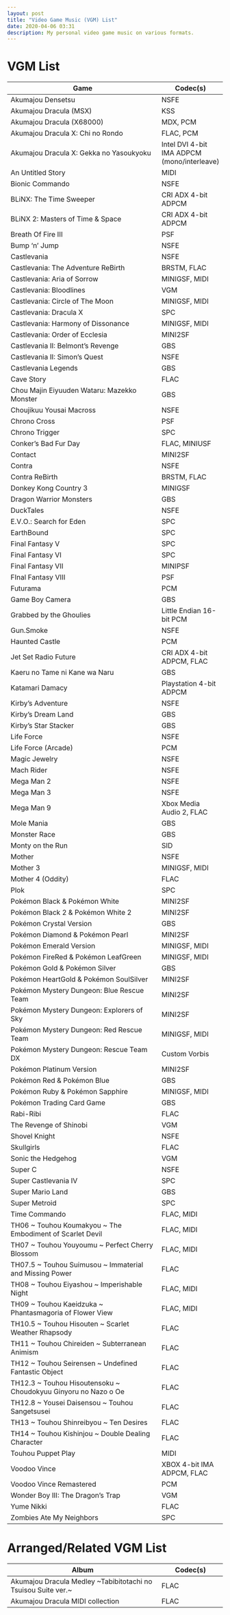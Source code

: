 ```yaml
---
layout: post
title: "Video Game Music (VGM) List"
date: 2020-04-06 03:31
description: My personal video game music on various formats.
---
```


# VGM List

<table>
<colgroup>
<col width="70%" />
<col width="30%" />
</colgroup>
<thead>
<tr class="header">
<th>Game</th>
<th>Codec(s)</th>
</tr>
</thead>
<tbody>
<tr>
<td markdown="span">Akumajou Densetsu</td>
<td markdown="span">NSFE</td>
</tr>
<tr>
<td markdown="span">Akumajou Dracula (MSX)</td>
<td markdown="span">KSS</td>
</tr>
<tr>
<td markdown="span">Akumajou Dracula (X68000)</td>
<td markdown="span">MDX, PCM</td>
</tr>
<tr>
<td markdown="span">Akumajou Dracula X: Chi no Rondo</td>
<td markdown="span">FLAC, PCM</td>
</tr>
<tr>
<td markdown="span">Akumajou Dracula X: Gekka no Yasoukyoku</td>
<td markdown="span">Intel DVI 4-bit IMA ADPCM (mono/interleave)</td>
</tr>
<tr>
<td markdown="span">An Untitled Story</td>
<td markdown="span">MIDI</td>
</tr>
<tr>
<td markdown="span">Bionic Commando</td>
<td markdown="span">NSFE</td>
</tr>
<tr>
<td markdown="span">BLiNX: The Time Sweeper</td>
<td markdown="span">CRI ADX 4-bit ADPCM</td>
</tr>
<tr>
<td markdown="span">BLiNX 2: Masters of Time & Space</td>
<td markdown="span">CRI ADX 4-bit ADPCM</td>
</tr>
<tr>
<td markdown="span">Breath Of Fire III</td>
<td markdown="span">PSF</td>
</tr>
<tr>
<td markdown="span">Bump ‘n’ Jump</td>
<td markdown="span">NSFE</td>
</tr>
<tr>
<td markdown="span">Castlevania</td>
<td markdown="span">NSFE</td>
</tr>
<tr>
<td markdown="span">Castlevania: The Adventure ReBirth</td>
<td markdown="span">BRSTM, FLAC</td>
</tr>
<tr>
<td markdown="span">Castlevania: Aria of Sorrow</td>
<td markdown="span">MINIGSF, MIDI</td>
</tr>
<tr>
<td markdown="span">Castlevania: Bloodlines</td>
<td markdown="span">VGM</td>
</tr>
<tr>
<td markdown="span">Castlevania: Circle of The Moon</td>
<td markdown="span">MINIGSF, MIDI</td>
</tr>
<tr>
<td markdown="span">Castlevania: Dracula X</td>
<td markdown="span">SPC</td>
</tr>
<tr>
<td markdown="span">Castlevania: Harmony of Dissonance</td>
<td markdown="span">MINIGSF, MIDI</td>
</tr>
<tr>
<td markdown="span">Castlevania: Order of Ecclesia</td>
<td markdown="span">MINI2SF</td>
</tr>
<tr>
<td markdown="span">Castlevania II: Belmont’s Revenge</td>
<td markdown="span">GBS</td>
</tr>
<tr>
<td markdown="span">Castlevania II: Simon’s Quest</td>
<td markdown="span">NSFE</td>
</tr>
<tr>
<td markdown="span">Castlevania Legends</td>
<td markdown="span">GBS</td>
</tr>
<tr>
<td markdown="span">Cave Story</td>
<td markdown="span">FLAC</td>
</tr>
<tr>
<td markdown="span">Chou Majin Eiyuuden Wataru: Mazekko Monster</td>
<td markdown="span">GBS</td>
</tr>
<tr>
<td markdown="span">Choujikuu Yousai Macross</td>
<td markdown="span">NSFE</td>
</tr>
<tr>
<td markdown="span">Chrono Cross</td>
<td markdown="span">PSF</td>
</tr>
<tr>
<td markdown="span">Chrono Trigger</td>
<td markdown="span">SPC</td>
</tr>
<tr>
<td markdown="span">Conker’s Bad Fur Day</td>
<td markdown="span">FLAC, MINIUSF</td>
</tr>
<tr>
<td markdown="span">Contact</td>
<td markdown="span">MINI2SF</td>
</tr>
<tr>
<td markdown="span">Contra</td>
<td markdown="span">NSFE</td>
</tr>
<tr>
<td markdown="span">Contra ReBirth</td>
<td markdown="span">BRSTM, FLAC</td>
</tr>
<tr>
<td markdown="span">Donkey Kong Country 3</td>
<td markdown="span">MINIGSF</td>
</tr>
<tr>
<td markdown="span">Dragon Warrior Monsters</td>
<td markdown="span">GBS</td>
</tr>
<tr>
<td markdown="span">DuckTales</td>
<td markdown="span">NSFE</td>
</tr>
<tr>
<td markdown="span">E.V.O.: Search for Eden</td>
<td markdown="span">SPC</td>
</tr>
<tr>
<td markdown="span">EarthBound</td>
<td markdown="span">SPC</td>
</tr>
<tr>
<td markdown="span">Final Fantasy V</td>
<td markdown="span">SPC</td>
</tr>
<tr>
<td markdown="span">Final Fantasy VI</td>
<td markdown="span">SPC</td>
</tr>
<tr>
<td markdown="span">Final Fantasy VII</td>
<td markdown="span">MINIPSF</td>
</tr>
<tr>
<td markdown="span">FInal Fantasy VIII</td>
<td markdown="span">PSF</td>
</tr>
<tr>
<td markdown="span">Futurama</td>
<td markdown="span">PCM</td>
</tr>
<tr>
<td markdown="span">Game Boy Camera</td>
<td markdown="span">GBS</td>
</tr>
<tr>
<td markdown="span">Grabbed by the Ghoulies</td>
<td markdown="span">Little Endian 16-bit PCM</td>
</tr>
<tr>
<td markdown="span">Gun.Smoke</td>
<td markdown="span">NSFE</td>
</tr>
<tr>
<td markdown="span">Haunted Castle</td>
<td markdown="span">PCM</td>
</tr>
<tr>
<td markdown="span">Jet Set Radio Future</td>
<td markdown="span">CRI ADX 4-bit ADPCM, FLAC</td>
</tr>
<tr>
<td markdown="span">Kaeru no Tame ni Kane wa Naru</td>
<td markdown="span">GBS</td>
</tr>
<tr>
<td markdown="span">Katamari Damacy</td>
<td markdown="span">Playstation 4-bit ADPCM</td>
</tr>
<tr>
<td markdown="span">Kirby’s Adventure</td>
<td markdown="span">NSFE</td>
</tr>
<tr>
<td markdown="span">Kirby’s Dream Land</td>
<td markdown="span">GBS</td>
</tr>
<tr>
<td markdown="span">Kirby’s Star Stacker</td>
<td markdown="span">GBS</td>
</tr>
<tr>
<td markdown="span">Life Force</td>
<td markdown="span">NSFE</td>
</tr>
<tr>
<td markdown="span">Life Force (Arcade)</td>
<td markdown="span">PCM</td>
</tr>
<tr>
<td markdown="span">Magic Jewelry</td>
<td markdown="span">NSFE</td>
</tr>
<tr>
<td markdown="span">Mach Rider</td>
<td markdown="span">NSFE</td>
</tr>
<tr>
<td markdown="span">Mega Man 2</td>
<td markdown="span">NSFE</td>
</tr>
<tr>
<td markdown="span">Mega Man 3</td>
<td markdown="span">NSFE</td>
</tr>
<tr>
<td markdown="span">Mega Man 9</td>
<td markdown="span">Xbox Media Audio 2, FLAC</td>
</tr>
<tr>
<td markdown="span">Mole Mania</td>
<td markdown="span">GBS</td>
</tr>
<tr>
<td markdown="span">Monster Race</td>
<td markdown="span">GBS</td>
</tr>
<tr>
<td markdown="span">Monty on the Run</td>
<td markdown="span">SID</td>
</tr>
<tr>
<td markdown="span">Mother</td>
<td markdown="span">NSFE</td>
</tr>
<tr>
<td markdown="span">Mother 3</td>
<td markdown="span">MINIGSF, MIDI</td>
</tr>
<tr>
<td markdown="span">Mother 4 (Oddity)</td>
<td markdown="span">FLAC</td>
</tr>
<tr>
<td markdown="span">Plok</td>
<td markdown="span">SPC</td>
</tr>
<tr>
<td markdown="span">Pokémon Black & Pokémon White</td>
<td markdown="span">MINI2SF</td>
</tr>
<tr>
<td markdown="span">Pokémon Black 2 & Pokémon White 2</td>
<td markdown="span">MINI2SF</td>
</tr>
<tr>
<td markdown="span">Pokémon Crystal Version</td>
<td markdown="span">GBS</td>
</tr>
<tr>
<td markdown="span">Pokémon Diamond & Pokémon Pearl</td>
<td markdown="span">MINI2SF</td>
</tr>
<tr>
<td markdown="span">Pokémon Emerald Version</td>
<td markdown="span">MINIGSF, MIDI</td>
</tr>
<tr>
<td markdown="span">Pokémon FireRed & Pokémon LeafGreen</td>
<td markdown="span">MINIGSF, MIDI</td>
</tr>
<tr>
<td markdown="span">Pokémon Gold & Pokémon Silver</td>
<td markdown="span">GBS</td>
</tr>
<tr>
<td markdown="span">Pokémon HeartGold & Pokémon SoulSilver</td>
<td markdown="span">MINI2SF</td>
</tr>
<tr>
<td markdown="span">Pokémon Mystery Dungeon: Blue Rescue Team</td>
<td markdown="span">MINI2SF</td>
</tr>
<tr>
<td markdown="span">Pokémon Mystery Dungeon: Explorers of Sky</td>
<td markdown="span">MINI2SF</td>
</tr>
<tr>
<td markdown="span">Pokémon Mystery Dungeon: Red Rescue Team</td>
<td markdown="span">MINIGSF, MIDI</td>
</tr>
<tr>
<td markdown="span">Pokémon Mystery Dungeon: Rescue Team DX</td>
<td markdown="span">Custom Vorbis</td>
</tr>
<tr>
<td markdown="span">Pokémon Platinum Version</td>
<td markdown="span">MINI2SF</td>
</tr>
<tr>
<td markdown="span">Pokémon Red & Pokémon Blue</td>
<td markdown="span">GBS</td>
</tr>
<tr>
<td markdown="span">Pokémon Ruby & Pokémon Sapphire</td>
<td markdown="span">MINIGSF, MIDI</td>
</tr>
<tr>
<td markdown="span">Pokémon Trading Card Game</td>
<td markdown="span">GBS</td>
</tr>
<tr>
<td markdown="span">Rabi-Ribi</td>
<td markdown="span">FLAC</td>
</tr>
<tr>
<td markdown="span">The Revenge of Shinobi</td>
<td markdown="span">VGM</td>
</tr>
<tr>
<td markdown="span">Shovel Knight</td>
<td markdown="span">NSFE</td>
</tr>
<tr>
<td markdown="span">Skullgirls</td>
<td markdown="span">FLAC</td>
</tr>
<tr>
<td markdown="span">Sonic the Hedgehog</td>
<td markdown="span">VGM</td>
</tr>
<tr>
<td markdown="span">Super C</td>
<td markdown="span">NSFE</td>
</tr>
<tr>
<td markdown="span">Super Castlevania IV</td>
<td markdown="span">SPC</td>
</tr>
<tr>
<td markdown="span">Super Mario Land</td>
<td markdown="span">GBS</td>
</tr>
<tr>
<td markdown="span">Super Metroid</td>
<td markdown="span">SPC</td>
</tr>
<tr>
<td markdown="span">Time Commando</td>
<td markdown="span">FLAC, MIDI</td>
</tr>
<tr>
<td markdown="span">TH06 ~ Touhou Koumakyou ~ The Embodiment of Scarlet Devil</td>
<td markdown="span">FLAC, MIDI</td>
</tr>
<tr>
<td markdown="span">TH07 ~ Touhou Youyoumu ~ Perfect Cherry Blossom</td>
<td markdown="span">FLAC, MIDI</td>
</tr>
<tr>
<td markdown="span">TH07.5 ~ Touhou Suimusou ~ Immaterial and Missing Power</td>
<td markdown="span">FLAC</td>
</tr>
<tr>
<td markdown="span">TH08 ~ Touhou Eiyashou ~ Imperishable Night</td>
<td markdown="span">FLAC, MIDI</td>
</tr>
<tr>
<td markdown="span">TH09 ~ Touhou Kaeidzuka ~ Phantasmagoria of Flower View</td>
<td markdown="span">FLAC, MIDI</td>
</tr>
<tr>
<td markdown="span">TH10.5 ~ Touhou Hisouten ~ Scarlet Weather Rhapsody</td>
<td markdown="span">FLAC</td>
</tr>
<tr>
<td markdown="span">TH11 ~ Touhou Chireiden ~ Subterranean Animism</td>
<td markdown="span">FLAC</td>
</tr>
<tr>
<td markdown="span">TH12 ~ Touhou Seirensen ~ Undefined Fantastic Object</td>
<td markdown="span">FLAC</td>
</tr>
<tr>
<td markdown="span">TH12.3 ~ Touhou Hisoutensoku ~ Choudokyuu Ginyoru no Nazo o Oe</td>
<td markdown="span">FLAC</td>
</tr>
<tr>
<td markdown="span">TH12.8 ~ Yousei Daisensou ~ Touhou Sangetsusei</td>
<td markdown="span">FLAC</td>
</tr>
<tr>
<td markdown="span">TH13 ~ Touhou Shinreibyou ~ Ten Desires</td>
<td markdown="span">FLAC</td>
</tr>
<tr>
<td markdown="span">TH14 ~ Touhou Kishinjou ~ Double Dealing Character</td>
<td markdown="span">FLAC</td>
</tr>
<tr>
<td markdown="span">Touhou Puppet Play</td>
<td markdown="span">MIDI</td>
</tr>
<tr>
<td markdown="span">Voodoo Vince</td>
<td markdown="span">XBOX 4-bit IMA ADPCM, FLAC</td>
</tr>
<tr>
<td markdown="span">Voodoo Vince Remastered</td>
<td markdown="span">PCM</td>
</tr>
<tr>
<td markdown="span">Wonder Boy III: The Dragon’s Trap</td>
<td markdown="span">VGM</td>
</tr>
<tr>
<td markdown="span">Yume Nikki</td>
<td markdown="span">FLAC</td>
</tr>
<tr>
<td markdown="span">Zombies Ate My Neighbors</td>
<td markdown="span">SPC</td>
</tr>  
</tbody>
</table>

# Arranged/Related VGM List

<table>
<colgroup>
<col width="70%" />
<col width="30%" />
</colgroup>
<thead>
<tr class="header">
<th>Album</th>
<th>Codec(s)</th>
</tr>
</thead>
<tbody>
<tr>
<td markdown="span">Akumajou Dracula Medley ~Tabibitotachi no Tsuisou Suite ver.~</td>
<td markdown="span">FLAC</td>
</tr>
<tr>
<td markdown="span">Akumajou Dracula MIDI collection</td>
<td markdown="span">FLAC</td>
</tr>
</tbody>
</table>
